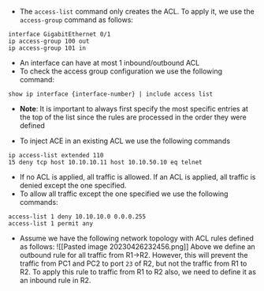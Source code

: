 - The `access-list` command only creates the ACL. To apply it, we use the `access-group` command as follows:
```
interface GigabitEthernet 0/1
ip access-group 100 out
ip access-group 101 in
```
- An interface can have at most 1 inbound/outbound ACL
- To check the access group configuration we use the following command:
```
show ip interface {interface-number} | include access list
```

- **Note**: It is important to always first specify the most specific entries at the top of the list since the rules are processed in the order they were defined

- To inject ACE in an existing ACL we use the following commands
```
ip access-list extended 110
15 deny tcp host 10.10.10.11 host 10.10.50.10 eq telnet
```

- If no ACL is applied, all traffic is allowed. If an ACL is applied, all traffic is denied except the one specified.
- To allow all traffic except the one specified we use the following commands:
```
access-list 1 deny 10.10.10.0 0.0.0.255
access-list 1 permit any
```

- Assume we have the following network topology with ACL rules defined as follows:
![[Pasted image 20230426232456.png]]
Above we define an outbound rule for all traffic from R1->R2.  However, this will prevent the traffic from PC1 and PC2 to port `23` of R2, but not the traffic from R1 to R2. To apply this rule to traffic from R1 to R2 also, we need to define it as an inbound rule in R2.